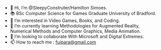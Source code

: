 - 👋 Hi, I’m @SleepyConstruter/Hamilton Simoes.
- 📚 BSc Computer Science for Games Graduate University of Bradford.
- 👀 I’m interested in Video Games, Books, and Coding.
- 🌱 I’m currently learning  Methodologies for Augmented Reality,  Numerical Methods and Computer Graphics, Media Animation.
- 💞️ I’m looking to collaborate With  Microsoft and Digital Extremes.
- 📫 How to reach me : fuipara@gmail.com
